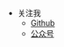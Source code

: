 - 关注我
  - [Github](https://github.com/CARLOSGP2021)
  - [公众号](https://mp.weixin.qq.com/s/7g-udFr5KpgzbG0ly7IExw)

